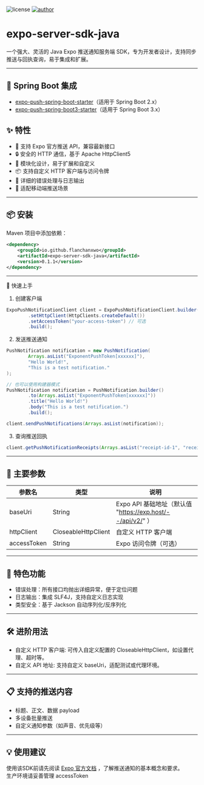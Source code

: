 ![license](https://img.shields.io/badge/license-MIT-blue.svg)
[![author](https://img.shields.io/badge/author-FlanChanOwO-orange.svg)](https://www.cirno.asia)
# expo-server-sdk-java

一个强大、灵活的 Java Expo 推送通知服务端 SDK，专为开发者设计，支持同步推送与回执查询，易于集成和扩展。

---

## 🌱 Spring Boot 集成
- [expo-push-spring-boot-starter](https://github.com/FlanChanXwO/expo-push-spring-boot-starter)（适用于 Spring Boot 2.x）
- [expo-push-spring-boot3-starter](https://github.com/FlanChanXwO/expo-push-spring-boot3-starter)（适用于 Spring Boot 3.x）

## ✨ **特性**

- 🚀 支持 Expo 官方推送 API，兼容最新接口
- 🔒 安全的 HTTP 通信，基于 Apache HttpClient5
- 🧩 模块化设计，易于扩展和自定义
- 📦 支持自定义 HTTP 客户端与访问令牌
- 📝 详细的错误处理与日志输出
- 📱 适配移动端推送场景

---

## 📦 安装

Maven 项目中添加依赖：

```xml
<dependency>
    <groupId>io.github.flanchanxwo</groupId>
    <artifactId>expo-server-sdk-java</artifactId>
    <version>0.1.1</version>
</dependency>
```

<hr>
🚀 快速上手

1. 创建客户端

```java
ExpoPushNotificationClient client = ExpoPushNotificationClient.builder()
        .setHttpClient(HttpClients.createDefault())
        .setAccessToken("your-access-token") // 可选
        .build();
```

2. 发送推送通知

```java
PushNotification notification = new PushNotification(
        Arrays.asList("ExponentPushToken[xxxxxx]"),
        "Hello World!",
        "This is a test notification."
);

// 也可以使用构建器模式
PushNotification notification = PushNotification.builder()
        .to(Arrays.asList("ExponentPushToken[xxxxxx]"))
        .title("Hello World!")
        .body("This is a test notification.")
        .build();

client.sendPushNotifications(Arrays.asList(notification));
```

3. 查询推送回执

```java
client.getPushNotificationReceipts(Arrays.asList("receipt-id-1", "receipt-id-2"));
```

<hr>

## 📝 主要参数

| 参数名         | 类型                  | 说明                                                |
|-------------|---------------------|---------------------------------------------------|
| baseUri     | String              | Expo API 基础地址（默认值 "https://exp.host/--/api/v2/" ） |
| httpClient  | CloseableHttpClient | 自定义 HTTP 客户端                                      |
| accessToken | String              | Expo 访问令牌（可选）                                     |

<hr>

## 🎨 特色功能

- 错误处理：所有接口均抛出详细异常，便于定位问题
- 日志输出：集成 SLF4J，支持自定义日志实现
- 类型安全：基于 Jackson 自动序列化/反序列化

<hr>

## 🛠️ 进阶用法

- 自定义 HTTP 客户端: 可传入自定义配置的 CloseableHttpClient，如设置代理、超时等。  
- 自定义 API 地址: 支持自定义 baseUri，适配测试或代理环境。

<hr>

## 📋 支持的推送内容

- 标题、正文、数据 payload
- 多设备批量推送
- 自定义通知参数（如声音、优先级等）

<hr>

## 💡 使用建议

使用该SDK前请先阅读 [Expo 官方文档](https://docs.expo.dev/push-notifications/overview/) ，了解推送通知的基本概念和要求。\
生产环境请妥善管理 accessToken